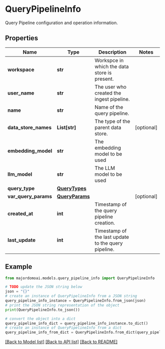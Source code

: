 # QueryPipelineInfo

Query Pipeline configuration and operation information.

## Properties

Name | Type | Description | Notes
------------ | ------------- | ------------- | -------------
**workspace** | **str** | Workspce in which the data store is present. | 
**user_name** | **str** | The user who created the ingest pipeline. | 
**name** | **str** | Name of the query pipeline. | 
**data_store_names** | **List[str]** | The type of the parent data store. | [optional] 
**embedding_model** | **str** | The embedding model to be used | 
**llm_model** | **str** | The LLM model to be used | 
**query_type** | [**QueryTypes**](QueryTypes.md) |  | 
**var_query_params** | [**QueryParams**](QueryParams.md) |  | [optional] 
**created_at** | **int** | Timestamp of the query pipeline creation. | 
**last_update** | **int** | Timestamp of the last update to the query pipeline. | 

## Example

```python
from majordomoai.models.query_pipeline_info import QueryPipelineInfo

# TODO update the JSON string below
json = "{}"
# create an instance of QueryPipelineInfo from a JSON string
query_pipeline_info_instance = QueryPipelineInfo.from_json(json)
# print the JSON string representation of the object
print(QueryPipelineInfo.to_json())

# convert the object into a dict
query_pipeline_info_dict = query_pipeline_info_instance.to_dict()
# create an instance of QueryPipelineInfo from a dict
query_pipeline_info_from_dict = QueryPipelineInfo.from_dict(query_pipeline_info_dict)
```
[[Back to Model list]](../README.md#documentation-for-models) [[Back to API list]](../README.md#documentation-for-api-endpoints) [[Back to README]](../README.md)


